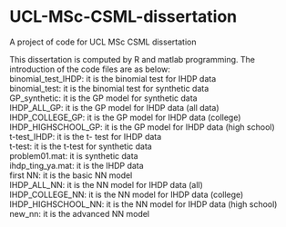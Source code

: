 # UCL-MSc-CSML-dissertation
A project of code for UCL MSc CSML dissertation


This dissertation is computed by R and matlab programming. The introduction of the code files are as below:  
binomial_test_IHDP: it is the binomial test for IHDP data  
binomial_test: it is the binomial test for synthetic data  
GP_synthetic: it is the GP model for synthetic data  
IHDP_ALL_GP: it is the GP model for IHDP data (all data)  
IHDP_COLLEGE_GP: it is the GP model for IHDP data (college)  
IHDP_HIGHSCHOOL_GP: it is the GP model for IHDP data (high school)  
t-test_IHDP: it is the t- test for IHDP data  
t-test: it is the t-test for synthetic data  
problem01.mat: it is synthetic data  
ihdp_ting_ya.mat: it is the IHDP data  
first NN: it is the basic NN model  
IHDP_ALL_NN: it is the NN model for IHDP data (all)  
IHDP_COLLEGE_NN: it is the NN model for IHDP data (college)  
IHDP_HIGHSCHOOL_NN: it is the NN model for IHDP data (high school)  
new_nn: it is the advanced NN model  

